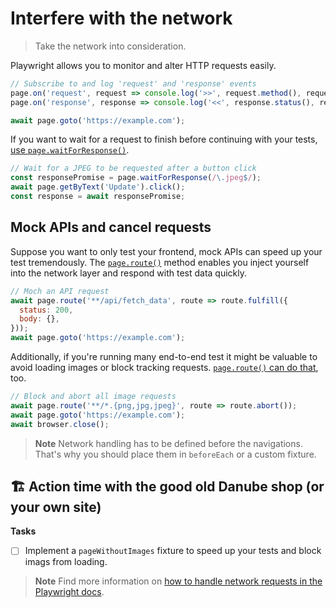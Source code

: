 # Interfere with the network
> Take the network into consideration.

Playwright allows you to monitor and alter HTTP requests easily.

```javascript
// Subscribe to and log 'request' and 'response' events
page.on('request', request => console.log('>>', request.method(), request.url()));
page.on('response', response => console.log('<<', response.status(), response.url()));

await page.goto('https://example.com');
```

If you want to wait for a request to finish before continuing with your tests, [use `page.waitForResponse()`](https://playwright.dev/docs/api/class-page#page-wait-for-response).

```javascript
// Wait for a JPEG to be requested after a button click
const responsePromise = page.waitForResponse(/\.jpeg$/);
await page.getByText('Update').click();
const response = await responsePromise;
```

## Mock APIs and cancel requests

Suppose you want to only test your frontend, mock APIs can speed up your test tremendously. The [`page.route()`](https://playwright.dev/docs/api/class-page#page-route) method enables you inject yourself into the network layer and respond with test data quickly.

```javascript
// Moch an API request
await page.route('**/api/fetch_data', route => route.fulfill({
  status: 200,
  body: {},
}));
await page.goto('https://example.com');
```

Additionally, if you're running many end-to-end test it might be valuable to avoid loading images or block tracking requests. [`page.route()` can do that](https://playwright.dev/docs/api/class-page#page-route), too.

```javascript
// Block and abort all image requests
await page.route('**/*.{png,jpg,jpeg}', route => route.abort());
await page.goto('https://example.com');
await browser.close();
```

> **Note** Network handling has to be defined before the navigations. That's why you should place them in `beforeEach` or a custom fixture.

## 🏗️ Action time with the good old Danube shop (or your own site)

**Tasks**

- [ ] Implement a `pageWithoutImages` fixture to speed up your tests and block imags from loading.


> **Note** Find more information on [how to handle network requests in the Playwright docs](https://playwright.dev/docs/network).

